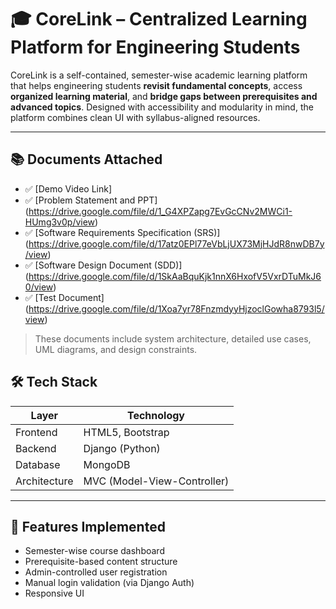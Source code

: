 # 🎓 CoreLink – Centralized Learning Platform for Engineering Students

CoreLink is a self-contained, semester-wise academic learning platform that helps engineering students **revisit fundamental concepts**, access **organized learning material**, and **bridge gaps between prerequisites and advanced topics**. Designed with accessibility and modularity in mind, the platform combines clean UI with syllabus-aligned resources.

---

## 📚 Documents Attached

- ✅ [Demo Video Link]
- ✅ [Problem Statement and PPT] (https://drive.google.com/file/d/1_G4XPZapg7EvGcCNv2MWCi1-HUmg3v0p/view)
- ✅ [Software Requirements Specification (SRS)] (https://drive.google.com/file/d/17atz0EPl77eVbLjUX73MjHJdR8nwDB7y/view)
- ✅ [Software Design Document (SDD)] (https://drive.google.com/file/d/1SkAaBquKjk1nnX6HxofV5VxrDTuMkJ60/view)
- ✅ [Test Document] (https://drive.google.com/file/d/1Xoa7yr78FnzmdyyHjzoclGowha8793l5/view)
  

> These documents include system architecture, detailed use cases, UML diagrams, and design constraints.

## 🛠️ Tech Stack

| Layer       | Technology             |
|-------------|-------------------------|
| Frontend    | HTML5, Bootstrap        |
| Backend     | Django (Python)         |
| Database    | MongoDB                 |
| Architecture| MVC (Model-View-Controller) |

---
## 🎯 Features Implemented

- Semester-wise course dashboard   
- Prerequisite-based content structure  
- Admin-controlled user registration  
- Manual login validation (via Django Auth)  
- Responsive UI  



